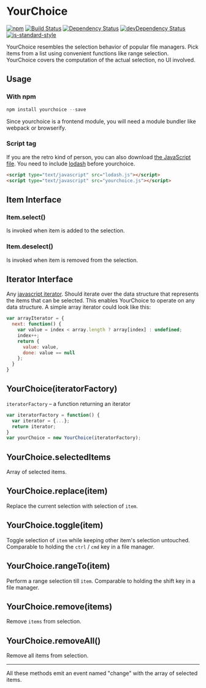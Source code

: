 # YourChoice

[![npm](https://img.shields.io/npm/v/yourchoice.svg)](https://www.npmjs.com/package/yourchoice)
[![Build Status](https://travis-ci.org/actano/yourchoice.svg?branch=master)](https://travis-ci.org/actano/yourchoice)
[![Dependency Status](https://david-dm.org/actano/yourchoice.svg)](https://david-dm.org/actano/yourchoice)
[![devDependency Status](https://david-dm.org/actano/yourchoice/dev-status.svg)](https://david-dm.org/actano/yourchoice#info=devDependencies)
[![js-standard-style](https://img.shields.io/badge/code%20style-standard-brightgreen.svg)](http://standardjs.com/)

YourChoice resembles the selection behavior of popular file managers. Pick items from a list using convenient functions like range selection. YourChoice covers the computation of the actual selection, no UI involved.

## Usage

### With npm

```javascript
npm install yourchoice --save
```

Since yourchoice is a frontend module, you will need a module bundler like webpack or browserify.

### Script tag

If you are the retro kind of person, you can also download [the JavaScript file](dist/yourchoice.js). You need to include [lodash](https://lodash.com/) before yourchoice.

```html
<script type="text/javascript" src="lodash.js"></script>
<script type="text/javascript" src="yourchoice.js"></script>
```

## Item Interface

### Item.select()

Is invoked when item is added to the selection.

### Item.deselect()

Is invoked when item is removed from the selection.

## Iterator Interface

Any [javascript iterator](http://www.ecma-international.org/ecma-262/6.0/#sec-iterator-interface). Should iterate over the data structure that represents the items that can be selected. This enables YourChoice to operate on any data structure. A simple array iterator could look like this:

```javascript
var arrayIterator = {
  next: function() {
    var value = index < array.length ? array[index] : undefined;
    index++;
    return {
      value: value,
      done: value == null
    };
  }
}
```

## YourChoice(iteratorFactory)

`iteratorFactory` – a function returning an iterator

```javascript
var iteratorFactory = function() {
  var iterator = {...};
  return iterator;
}
var yourChoice = new YourChoice(iteratorFactory);
```

## YourChoice.selectedItems

Array of selected items.

## YourChoice.replace(item)

Replace the current selection with selection of `item`.

## YourChoice.toggle(item)

Toggle selection of `item` while keeping other item's selection untouched. Comparable to holding the `ctrl` / `cmd` key in a file manager.

## YourChoice.rangeTo(item)

Perform a range selection till `item`. Comparable to holding the shift key in a file manager.

## YourChoice.remove(items)

Remove `items` from selection.

## YourChoice.removeAll()

Remove all items from selection.

***

All these methods emit an event named "change" with the array of selected items.
